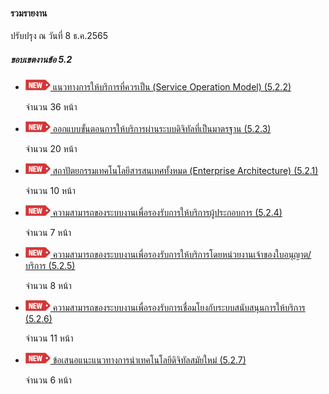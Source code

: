 #### รวมรายงาน

ปรับปรุง ณ วันที่ 8 ธ.ค.2565


##### ขอบเขตงานข้อ 5.2
- [![new!](/doc/res/new2.png) แนวทางการให้บริการที่ควรเป็น (Service Operation Model) (5.2.2)
    ](/doc/doc3-20221208/dga-doc1-chp1-20221208.pdf)

	จำนวน 36 หน้า

- [![new!](/doc/res/new2.png) ออกแบบขั้นตอนการให้บริการผ่านระบบดิจิทัลที่เป็นมาตรฐาน (5.2.3)
   ](/doc/doc3-20221208/dga-doc1-chp2-20221208.pdf)


	จำนวน 20 หน้า

- [![new!](/doc/res/new2.png) สถาปัตยกรรมเทคโนโลยีสารสนเทศทั้งหมด (Enterprise Architecture) (5.2.1)
    ](/doc/doc3-20221208/dga-doc1-chp3-20221208.pdf)

	จำนวน 10 หน้า

- [![new!](/doc/res/new2.png) ความสามารถของระบบงานเพื่อรองรับการให้บริการผู้ประกอบการ (5.2.4)
    ](/doc/doc3-20221208/dga-doc1-chp4-20221208.pdf)

	จำนวน 7 หน้า

- [![new!](/doc/res/new2.png) ความสามารถของระบบงานเพื่อรองรับการให้บริการโดยหน่วยงานเจ้าของใบอนุญาต/บริการ (5.2.5)
    ](/doc/doc3-20221208/dga-doc1-chp5-20221208.pdf)

	จำนวน 8 หน้า

- [![new!](/doc/res/new2.png) ความสามารถของระบบงานเพื่อรองรับการเชื่อมโยงกับระบบสนับสนุนการให้บริการ (5.2.6)
    ](/doc/doc3-20221208/dga-doc1-chp6-20221208.pdf)

	จำนวน 11 หน้า

- [![new!](/doc/res/new2.png) ข้อเสนอแนะแนวทางการนําเทคโนโลยีดิจิทัลสมัยใหม่ (5.2.7)
    ](/doc/doc3-20221208/dga-doc1-chp7-20221208.pdf)

	จำนวน 6 หน้า

